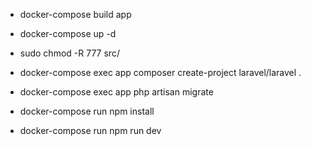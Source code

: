 - docker-compose build app
- docker-compose up -d

- sudo chmod -R 777 src/

- docker-compose exec app composer create-project laravel/laravel .
- docker-compose exec app php artisan migrate

- docker-compose run npm install
- docker-compose run npm run dev